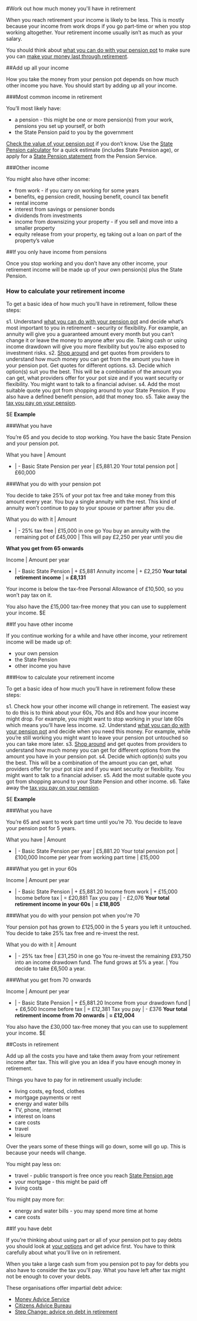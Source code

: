 #Work out how much money you'll have in retirement

When you reach retirement your income is likely to be less. This is mostly because your income from work drops if you go part-time or when you stop working altogether. Your retirement income usually isn’t as much as your salary.

You should think about [what you can do with your pension pot](/pension-pot-options) to make sure you can [make your money last through retirement](/making-money-last).

##Add up all your income

How you take the money from your pension pot depends on how much other income you have. You should start by adding up all your income.

###Most common income in retirement

You’ll most likely have:

- a pension - this might be one or more pension(s) from your work, pensions you set up yourself, or both
- the State Pension paid to you by the government

[Check the value of your pension pot](/pension-pot-value) if you don’t know. Use the [State Pension calculator](https://www.gov.uk/calculate-state-pension) for a quick estimate (includes State Pension age), or apply for a [State Pension statement](https://www.gov.uk/state-pension-statement) from the Pension Service.

###Other income

You might also have other income:

- from work - if you carry on working for some years
- benefits, eg pension credit, housing benefit, council tax benefit
- rental income
- interest from savings or pensioner bonds
- dividends from investments
- income from downsizing your property - if you sell and move into a smaller property
- equity release from your property, eg taking out a loan on part of the property’s value

##If you only have income from pensions

Once you stop working and you don’t have any other income, your retirement income will be made up of your own pension(s) plus the State Pension.

### How to calculate your retirement income

To get a basic idea of how much you’ll have in retirement, follow these steps:

s1. Understand [what you can do with your pension pot](/pension-pot-options) and decide what’s most important to you in retirement - security or flexibility. For example, an annuity will give you a guaranteed amount every month but you can’t change it or leave the money to anyone after you die. Taking cash or using income drawdown will give you more flexibility but you’re also exposed to investment risks.
s2. [Shop around](/shop-around) and get quotes from providers to understand how much money you can get from the amount you have in your pension pot. Get quotes for different options.
s3. Decide which option(s) suit you the best. This will be a combination of the amount you can get, what providers offer for your pot size and if you want security or flexibility. You might want to talk to a financial adviser.
s4. Add the most suitable quote you got from shopping around to your State Pension. If you also have a defined benefit pension, add that money too.
s5. Take away the [tax you pay on your pension](/tax).


$E
**Example**

###What you have

You’re 65 and you decide to stop working. You have the basic State Pension and your pension pot.

What you have | Amount
- | -
Basic State Pension per year | £5,881.20
Your total pension pot | £60,000

###What you do with your pension pot

You decide to take 25% of your pot tax free and take money from this amount every year. You buy a single annuity with the rest. This kind of annuity won't continue to pay to your spouse or partner after you die.

What you do with it | Amount
- | -
25% tax free | £15,000 in one go
You buy an annuity with the remaining pot of £45,000 | This will pay £2,250 per year until you die

**What you get from 65 onwards**

Income | Amount per year
- | -
Basic State Pension | + £5,881
Annuity income | + £2,250
**Your total retirement income** | **= £8,131**

Your income is below the tax-free Personal Allowance of £10,500, so you won’t pay tax on it.

You also have the £15,000 tax-free money that you can use to supplement your income.
$E

##If you have other income

If you continue working for a while and have other income, your retirement income will be made up of:

- your own pension
- the State Pension
- other income you have

###How to calculate your retirement income

To get a basic idea of how much you’ll have in retirement follow these steps:

s1. Check how your other income will change in retirement. The easiest way to do this is to think about your 60s, 70s and 80s and how your income might drop. For example, you might want to stop working in your late 60s which means you’ll have less income.
s2. Understand [what you can do with your pension pot](/pension-pot-options) and decide when you need this money. For example, while you’re still working you might want to leave your pension pot untouched so you can take more later.
s3. [Shop around](/shop-around) and get quotes from providers to understand how much money you can get for different options from the amount you have in your pension pot.
s4. Decide which option(s) suits you the best. This will be a combination of the amount you can get, what providers offer for your pot size and if you want security or flexibility. You might want to talk to a financial adviser.
s5. Add the most suitable quote you got from shopping around to your State Pension and other income.
s6. Take away the [tax you pay on your pension](/tax).

$E
**Example**

###What you have

You’re 65 and want to work part time until you’re 70. You decide to leave your pension pot for 5 years.

What you have | Amount
- | -
Basic State Pension per year | £5,881.20
Your total pension pot | £100,000
Income per year from working part time | £15,000

###What you get in your 60s

Income | Amount per year
- | -
Basic State Pension | + £5,881.20
Income from work | + £15,000
Income before tax | = £20,881
Tax you pay | - £2,076
**Your total retirement income in your 60s** | **= £18,805**

###What you do with your pension pot when you're 70

Your pension pot has grown to £125,000 in the 5 years you left it untouched. You decide to take 25% tax free and re-invest the rest.

What you do with it | Amount
- | -
25% tax free | £31,250 in one go
You re-invest the remaining £93,750 into an income drawdown fund. The fund grows at 5% a year.  | You decide to take £6,500 a year.

###What you get from 70 onwards

Income | Amount per year
- | -
Basic State Pension | + £5,881.20
Income from your drawdown fund | + £6,500
Income before tax | = £12,381
Tax you pay | - £376
**Your total retirement income from 70 onwards** | **= £12,004**

You also have the £30,000 tax-free money that you can use to supplement your income.
$E

##Costs in retirement

Add up all the costs you have and take them away from your retirement income after tax. This will give you an idea if you have enough money in retirement.

Things you have to pay for in retirement usually include:

- living costs, eg food, clothes
- mortgage payments or rent
- energy and water bills
- TV, phone, internet
- interest on loans
- care costs
- travel
- leisure

Over the years some of these things will go down, some will go up. This is because your needs will change.

You might pay less on:

- travel - public transport is free once you reach [State Pension age](https://www.gov.uk/calculate-state-pension)
- your mortgage - this might be paid off
- living costs

You might pay more for:

- energy and water bills - you may spend more time at home
- care costs

##If you have debt

If you’re thinking about using part or all of your pension pot to pay debts you should look at [your options](https://www.gov.uk/options-for-paying-off-your-debts/overview) and get advice first. You have to think carefully about what you’ll live on in retirement.

When you take a large cash sum from you pension pot to pay for debts you also have to consider the tax you'll pay. What you have left after tax might not be enough to cover your debts.

These organisations offer impartial debt advice:

- [Money Advice Service](https://www.moneyadviceservice.org.uk/en/categories/debt-and-borrowing)
- [Citizens Advice Bureau](http://www.adviceguide.org.uk/wales/debt_w/debt_help_with_debt_e.htm)
- [Step Change: advice on debt in retirement](http://www.stepchange.org/Howwecanhelpyou/Debtadvice/Adviceondebtandretirement.aspx)
